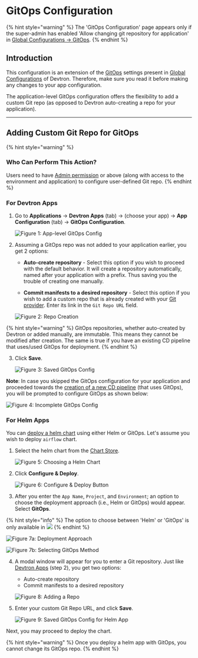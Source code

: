 # GitOps Configuration

{% hint style="warning" %}
The 'GitOps Configuration' page appears only if the super-admin has enabled 'Allow changing git repository for application' in [Global Configurations → GitOps](../global-configurations/gitops.md).
{% endhint %}

## Introduction

This configuration is an extension of the [GitOps](../global-configurations/gitops.md) settings present in [Global Configurations](../global-configurations/README.md) of Devtron. Therefore, make sure you read it before making any changes to your app configuration.

The application-level GitOps configuration offers the flexibility to add a custom Git repo (as opposed to Devtron auto-creating a repo for your application). 

---

## Adding Custom Git Repo for GitOps

{% hint style="warning" %}
### Who Can Perform This Action?
Users need to have [Admin permission](../global-configurations/authorization/user-access.md#devtron-apps-permissions) or above (along with access to the environment and application) to configure user-defined Git repo.
{% endhint %}

### For Devtron Apps

1. Go to **Applications** → **Devtron Apps** (tab) → (choose your app) → **App Configuration** (tab) → **GitOps Configuration**.

    ![Figure 1: App-level GitOps Config](https://devtron-public-asset.s3.us-east-2.amazonaws.com/images/creating-application/gitops/app-config-gitops.jpg)

2. Assuming a GitOps repo was not added to your application earlier, you get 2 options:

    * **Auto-create repository** - Select this option if you wish to proceed with the default behavior. It will create a repository automatically, named after your application with a prefix. Thus saving you the trouble of creating one manually.
 
    * **Commit manifests to a desired repository** - Select this option if you wish to add a custom repo that is already created with your [Git provider](../global-configurations/gitops.md#supported-git-providers). Enter its link in the `Git Repo URL` field.

    ![Figure 2: Repo Creation](https://devtron-public-asset.s3.us-east-2.amazonaws.com/images/creating-application/gitops/gitops-config.jpg)


{% hint style="warning" %}
GitOps repositories, whether auto-created by Devtron or added manually, are immutable. This means they cannot be modified after creation. The same is true if you have an existing CD pipeline that uses/used GitOps for deployment.
{% endhint %}

3. Click **Save**.

    ![Figure 3: Saved GitOps Config](https://devtron-public-asset.s3.us-east-2.amazonaws.com/images/creating-application/gitops/saved-config.jpg)

**Note**: In case you skipped the GitOps configuration for your application and proceeded towards the [creation of a new CD pipeline](../creating-application/workflow/cd-pipeline.md#creating-cd-pipeline) (that uses GitOps), you will be prompted to configure GitOps as shown below:

![Figure 4: Incomplete GitOps Config](https://devtron-public-asset.s3.us-east-2.amazonaws.com/images/creating-application/gitops/gitops-not-configured.jpg)


### For Helm Apps

You can [deploy a helm chart](../deploy-chart/overview-of-charts.md#deploying-chart) using either Helm or GitOps. Let's assume you wish to deploy `airflow` chart.

1. Select the helm chart from the [Chart Store](../deploy-chart/README.md).

    ![Figure 5: Choosing a Helm Chart](https://devtron-public-asset.s3.us-east-2.amazonaws.com/images/creating-application/gitops/chart-selection.jpg)

2. Click **Configure & Deploy**.

    ![Figure 6: Configure & Deploy Button](https://devtron-public-asset.s3.us-east-2.amazonaws.com/images/creating-application/gitops/configure-deploy.jpg)

3. After you enter the `App Name`, `Project`, and `Environment`; an option to choose the deployment approach (i.e., Helm or GitOps) would appear. Select **GitOps**.

{% hint style="info" %}
The option to choose between 'Helm' or 'GitOps' is only available in <img src="https://devtron-public-asset.s3.us-east-2.amazonaws.com/images/elements/EnterpriseTag.svg">
{% endhint %}

![Figure 7a: Deployment Approach](https://devtron-public-asset.s3.us-east-2.amazonaws.com/images/creating-application/gitops/deployment-method.jpg)

![Figure 7b: Selecting GitOps Method](https://devtron-public-asset.s3.us-east-2.amazonaws.com/images/creating-application/gitops/select-gitops.jpg)

4. A modal window will appear for you to enter a Git repository. Just like [Devtron Apps](#for-devtron-apps) (step 2), you get two options:
    * Auto-create repository
    * Commit manifests to a desired repository

    ![Figure 8: Adding a Repo](https://devtron-public-asset.s3.us-east-2.amazonaws.com/images/creating-application/gitops/git-repository-helm-app.jpg)

5. Enter your custom Git Repo URL, and click **Save**.

    ![Figure 9: Saved GitOps Config for Helm App](https://devtron-public-asset.s3.us-east-2.amazonaws.com/images/creating-application/gitops/custom-git-repo-helm-apps.jpg)

Next, you may proceed to deploy the chart.

{% hint style="warning" %}
Once you deploy a helm app with GitOps, you cannot change its GitOps repo.
{% endhint %}